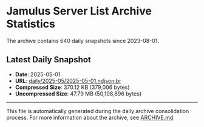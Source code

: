 # Jamulus Server List Archive Statistics

The archive contains 640 daily snapshots since 2023-08-01.

## Latest Daily Snapshot

- **Date**: 2025-05-01
- **URL**: [daily/2025-05/2025-05-01.ndjson.br](https://jamulus-archive.ap-south-1.linodeobjects.com/main/daily/2025-05/2025-05-01.ndjson.br)
- **Compressed Size**: 370.12 KB (379,006 bytes)
- **Uncompressed Size**: 47.79 MB (50,108,896 bytes)

---

This file is automatically generated during the daily archive consolidation process.
For more information about the archive, see [ARCHIVE.md](ARCHIVE.md).
